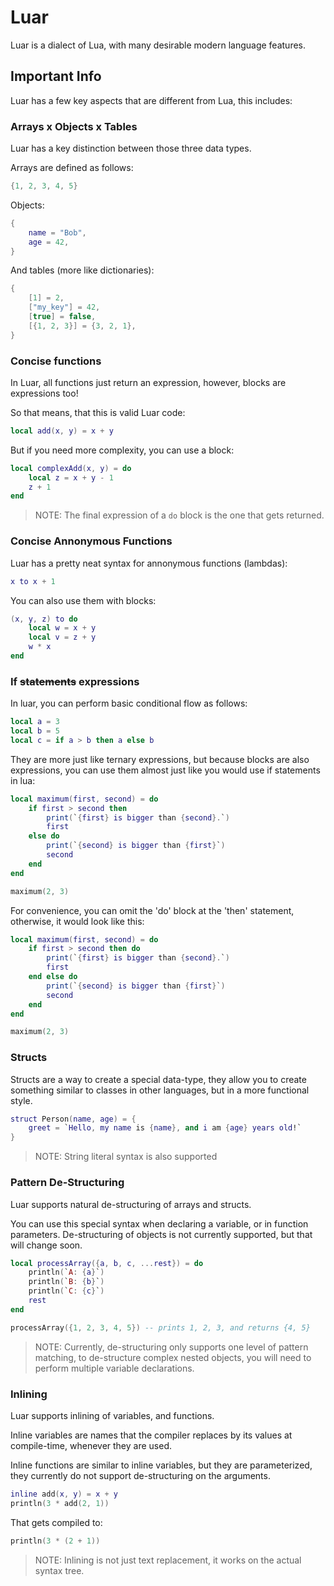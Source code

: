 # Luar

Luar is a dialect of Lua, with many desirable modern language features.

## Important Info

Luar has a few key aspects that are different from Lua, this includes:

### Arrays x Objects x Tables

Luar has a key distinction between those three data types.

Arrays are defined as follows:

```lua
{1, 2, 3, 4, 5}
```

Objects:

```lua
{
    name = "Bob",
    age = 42,
}
```

And tables (more like dictionaries):

```lua
{
    [1] = 2,
    ["my_key"] = 42,
    [true] = false,
    [{1, 2, 3}] = {3, 2, 1},
}
```

### Concise functions

In Luar, all functions just return an expression, however, blocks are expressions too!

So that means, that this is valid Luar code:

```lua
local add(x, y) = x + y
```

But if you need more complexity, you can use a block:

```lua
local complexAdd(x, y) = do
    local z = x + y - 1
    z + 1
end
```

> NOTE: The final expression of a `do` block is the one that gets returned.

### Concise Annonymous Functions

Luar has a pretty neat syntax for annonymous functions (lambdas):

```lua
x to x + 1
```

You can also use them with blocks:

```lua
(x, y, z) to do
    local w = x + y
    local v = z + y
    w * x
end
```

### If ~~statements~~ expressions

In luar, you can perform basic conditional flow as follows:

```lua
local a = 3
local b = 5
local c = if a > b then a else b
```

They are more just like ternary expressions, but because blocks are also expressions, you can use them almost just like you would use if statements in lua:

```lua
local maximum(first, second) = do
    if first > second then
        print(`{first} is bigger than {second}.`)
        first
    else do
        print(`{second} is bigger than {first}`)
        second
    end
end

maximum(2, 3)
```

For convenience, you can omit the 'do' block at the 'then' statement, otherwise, it would look like this:

```lua
local maximum(first, second) = do
    if first > second then do
        print(`{first} is bigger than {second}.`)
        first
    end else do
        print(`{second} is bigger than {first}`)
        second
    end
end

maximum(2, 3)
```

### Structs

Structs are a way to create a special data-type, they allow you to create something similar to
classes in other languages, but in a more functional style.

```lua
struct Person(name, age) = {
    greet = `Hello, my name is {name}, and i am {age} years old!`
}
```

> NOTE: String literal syntax is also supported

### Pattern De-Structuring

Luar supports natural de-structuring of arrays and structs.

You can use this special syntax when declaring a variable, or in function parameters. De-structuring of objects is not currently supported, but that will change soon.

```lua
local processArray({a, b, c, ...rest}) = do
    println(`A: {a}`)
    println(`B: {b}`)
    println(`C: {c}`)
    rest
end

processArray({1, 2, 3, 4, 5}) -- prints 1, 2, 3, and returns {4, 5}
```

> NOTE: Currently, de-structuring only supports one level of pattern matching, to de-structure complex nested objects, you will need to perform multiple variable declarations.

### Inlining

Luar supports inlining of variables, and functions.

Inline variables are names that the compiler replaces by its values at compile-time, whenever they are used.

Inline functions are similar to inline variables, but they are parameterized, they currently do not support de-structuring on the arguments.

```lua
inline add(x, y) = x + y
println(3 * add(2, 1))
```

That gets compiled to:

```lua
println(3 * (2 + 1))
```

> NOTE: Inlining is not just text replacement, it works on the actual syntax tree.
